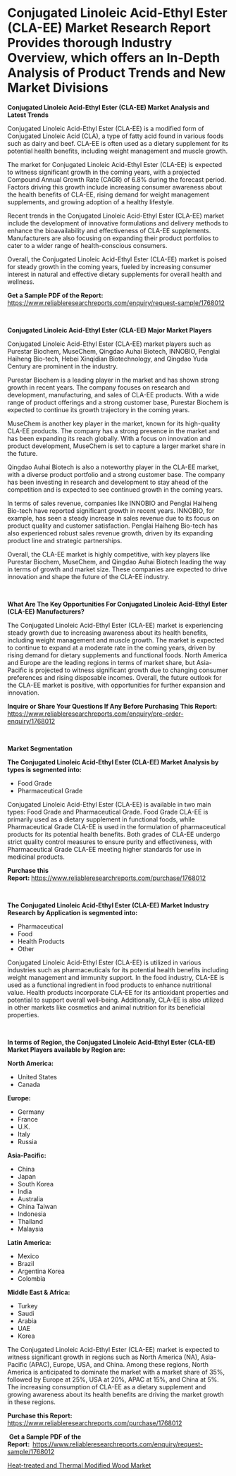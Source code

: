 <p><h1>Conjugated Linoleic Acid-Ethyl Ester (CLA-EE) Market Research Report Provides thorough Industry Overview, which offers an In-Depth Analysis of Product Trends and New Market Divisions</h1></p><p><strong>Conjugated Linoleic Acid-Ethyl Ester (CLA-EE) Market Analysis and Latest Trends</strong></p>
<p><p>Conjugated Linoleic Acid-Ethyl Ester (CLA-EE) is a modified form of Conjugated Linoleic Acid (CLA), a type of fatty acid found in various foods such as dairy and beef. CLA-EE is often used as a dietary supplement for its potential health benefits, including weight management and muscle growth.</p><p>The market for Conjugated Linoleic Acid-Ethyl Ester (CLA-EE) is expected to witness significant growth in the coming years, with a projected Compound Annual Growth Rate (CAGR) of 6.8% during the forecast period. Factors driving this growth include increasing consumer awareness about the health benefits of CLA-EE, rising demand for weight management supplements, and growing adoption of a healthy lifestyle.</p><p>Recent trends in the Conjugated Linoleic Acid-Ethyl Ester (CLA-EE) market include the development of innovative formulations and delivery methods to enhance the bioavailability and effectiveness of CLA-EE supplements. Manufacturers are also focusing on expanding their product portfolios to cater to a wider range of health-conscious consumers.</p><p>Overall, the Conjugated Linoleic Acid-Ethyl Ester (CLA-EE) market is poised for steady growth in the coming years, fueled by increasing consumer interest in natural and effective dietary supplements for overall health and wellness.</p></p>
<p><strong>Get a Sample PDF of the Report:&nbsp;</strong> <a href="https://www.reliableresearchreports.com/enquiry/request-sample/1768012">https://www.reliableresearchreports.com/enquiry/request-sample/1768012</a></p>
<p>&nbsp;</p>
<p><strong>Conjugated Linoleic Acid-Ethyl Ester (CLA-EE) Major Market Players</strong></p>
<p><p>Conjugated Linoleic Acid-Ethyl Ester (CLA-EE) market players such as Purestar Biochem, MuseChem, Qingdao Auhai Biotech, INNOBIO, Penglai Haiheng Bio-tech, Hebei Xinqidian Biotechnology, and Qingdao Yuda Century are prominent in the industry. </p><p>Purestar Biochem is a leading player in the market and has shown strong growth in recent years. The company focuses on research and development, manufacturing, and sales of CLA-EE products. With a wide range of product offerings and a strong customer base, Purestar Biochem is expected to continue its growth trajectory in the coming years.</p><p>MuseChem is another key player in the market, known for its high-quality CLA-EE products. The company has a strong presence in the market and has been expanding its reach globally. With a focus on innovation and product development, MuseChem is set to capture a larger market share in the future.</p><p>Qingdao Auhai Biotech is also a noteworthy player in the CLA-EE market, with a diverse product portfolio and a strong customer base. The company has been investing in research and development to stay ahead of the competition and is expected to see continued growth in the coming years.</p><p>In terms of sales revenue, companies like INNOBIO and Penglai Haiheng Bio-tech have reported significant growth in recent years. INNOBIO, for example, has seen a steady increase in sales revenue due to its focus on product quality and customer satisfaction. Penglai Haiheng Bio-tech has also experienced robust sales revenue growth, driven by its expanding product line and strategic partnerships.</p><p>Overall, the CLA-EE market is highly competitive, with key players like Purestar Biochem, MuseChem, and Qingdao Auhai Biotech leading the way in terms of growth and market size. These companies are expected to drive innovation and shape the future of the CLA-EE industry.</p></p>
<p>&nbsp;</p>
<p><strong>What Are The Key Opportunities For Conjugated Linoleic Acid-Ethyl Ester (CLA-EE) Manufacturers?</strong></p>
<p><p>The Conjugated Linoleic Acid-Ethyl Ester (CLA-EE) market is experiencing steady growth due to increasing awareness about its health benefits, including weight management and muscle growth. The market is expected to continue to expand at a moderate rate in the coming years, driven by rising demand for dietary supplements and functional foods. North America and Europe are the leading regions in terms of market share, but Asia-Pacific is projected to witness significant growth due to changing consumer preferences and rising disposable incomes. Overall, the future outlook for the CLA-EE market is positive, with opportunities for further expansion and innovation.</p></p>
<p><strong>Inquire or Share Your Questions If Any Before Purchasing This Report:</strong> <a href="https://www.reliableresearchreports.com/enquiry/pre-order-enquiry/1768012">https://www.reliableresearchreports.com/enquiry/pre-order-enquiry/1768012</a></p>
<p>&nbsp;</p>
<p><strong>Market Segmentation</strong></p>
<p><strong>The Conjugated Linoleic Acid-Ethyl Ester (CLA-EE) Market Analysis by types is segmented into:</strong></p>
<p><ul><li>Food Grade</li><li>Pharmaceutical Grade</li></ul></p>
<p><p>Conjugated Linoleic Acid-Ethyl Ester (CLA-EE) is available in two main types: Food Grade and Pharmaceutical Grade. Food Grade CLA-EE is primarily used as a dietary supplement in functional foods, while Pharmaceutical Grade CLA-EE is used in the formulation of pharmaceutical products for its potential health benefits. Both grades of CLA-EE undergo strict quality control measures to ensure purity and effectiveness, with Pharmaceutical Grade CLA-EE meeting higher standards for use in medicinal products.</p></p>
<p><strong>Purchase this Report:&nbsp;</strong><a href="https://www.reliableresearchreports.com/purchase/1768012">https://www.reliableresearchreports.com/purchase/1768012</a></p>
<p>&nbsp;</p>
<p><strong>The Conjugated Linoleic Acid-Ethyl Ester (CLA-EE) Market Industry Research by Application is segmented into:</strong></p>
<p><ul><li>Pharmaceutical</li><li>Food</li><li>Health Products</li><li>Other</li></ul></p>
<p><p>Conjugated Linoleic Acid-Ethyl Ester (CLA-EE) is utilized in various industries such as pharmaceuticals for its potential health benefits including weight management and immunity support. In the food industry, CLA-EE is used as a functional ingredient in food products to enhance nutritional value. Health products incorporate CLA-EE for its antioxidant properties and potential to support overall well-being. Additionally, CLA-EE is also utilized in other markets like cosmetics and animal nutrition for its beneficial properties.</p></p>
<p>&nbsp;</p>
<p><strong>In terms of Region, the Conjugated Linoleic Acid-Ethyl Ester (CLA-EE) Market Players available by Region are:</strong></p>
<p>
    <p> <strong> North America: </strong>
        <ul>
            <li>United States</li>
            <li>Canada</li>
        </ul>
        </p> 
    <p> <strong> Europe: </strong>
        <ul>
            <li>Germany</li>
            <li>France</li>
            <li>U.K.</li>
            <li>Italy</li>
            <li>Russia</li>
        </ul>
        </p> 
    <p> <strong> Asia-Pacific: </strong>
        <ul>
            <li>China</li>
            <li>Japan</li>
            <li>South Korea</li>
            <li>India</li>
            <li>Australia</li>
            <li>China Taiwan</li>
            <li>Indonesia</li>
            <li>Thailand</li>
            <li>Malaysia</li>
        </ul>
        </p> 
    <p> <strong> Latin America: </strong>
        <ul>
            <li>Mexico</li>
            <li>Brazil</li>
            <li>Argentina Korea</li>
            <li>Colombia</li>
        </ul>
        </p> 
    <p> <strong> Middle East & Africa: </strong>
        <ul>
            <li>Turkey</li>
            <li>Saudi</li>
            <li>Arabia</li>
            <li>UAE</li>
            <li>Korea</li>
        </ul>
    </p>
    </p>
<p><p>The Conjugated Linoleic Acid-Ethyl Ester (CLA-EE) market is expected to witness significant growth in regions such as North America (NA), Asia-Pacific (APAC), Europe, USA, and China. Among these regions, North America is anticipated to dominate the market with a market share of 35%, followed by Europe at 25%, USA at 20%, APAC at 15%, and China at 5%. The increasing consumption of CLA-EE as a dietary supplement and growing awareness about its health benefits are driving the market growth in these regions.</p></p>
<p><strong>Purchase this Report: </strong><a href="https://www.reliableresearchreports.com/purchase/1768012">https://www.reliableresearchreports.com/purchase/1768012</a></p>
<p>&nbsp;<strong>Get a Sample PDF of the Report:&nbsp;&nbsp;</strong><a href="https://www.reliableresearchreports.com/enquiry/request-sample/1768012">https://www.reliableresearchreports.com/enquiry/request-sample/1768012</a></p>
<p><strong></strong></p>
<p><p><a href="https://changeable-paste-463.notion.site/Heat-treated-and-Thermal-Modified-Wood-Market-Size-Furnishes-Valuable-Information-Encompassing-Marke-9a1073ff6fe948f09720ca0d7150c115">Heat-treated and Thermal Modified Wood Market</a></p></p>